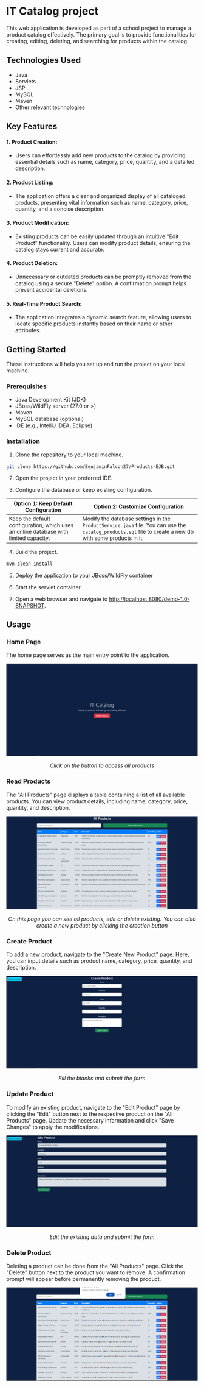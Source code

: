 # IT Catalog project

This web application is developed as part of a school project to manage a product catalog effectively. The primary goal is to provide functionalities for creating, editing, deleting, and searching for products within the catalog.

## Technologies Used

- Java
- Servlets
- JSP
- MySQL
- Maven
- Other relevant technologies

## Key Features

#### 1. **Product Creation:**
- Users can effortlessly add new products to the catalog by providing essential details such as name, category, price, quantity, and a detailed description.

#### 2. **Product Listing:**
- The application offers a clear and organized display of all cataloged products, presenting vital information such as name, category, price, quantity, and a concise description.

#### 3. **Product Modification:**
- Existing products can be easily updated through an intuitive "Edit Product" functionality. Users can modify product details, ensuring the catalog stays current and accurate.

#### 4. **Product Deletion:**
- Unnecessary or outdated products can be promptly removed from the catalog using a secure "Delete" option. A confirmation prompt helps prevent accidental deletions.

#### 5. **Real-Time Product Search:**
- The application integrates a dynamic search feature, allowing users to locate specific products instantly based on their name or other attributes.

## Getting Started

These instructions will help you set up and run the project on your local machine.

### Prerequisites

- Java Development Kit (JDK)
- JBoss/WildFly server (27.0 or >)
- Maven
- MySQL database (optional)
- IDE (e.g., IntelliJ IDEA, Eclipse)

### Installation

1. Clone the repository to your local machine.

```bash
git clone https://github.com/BenjaminFalcon27/Products-EJB.git
```

2. Open the project in your preferred IDE.

3. Configure the database or keep existing configuration.


| **Option 1: Keep Default Configuration**                                             | **Option 2: Customize Configuration**                                                                                                                    |
|--------------------------------------------------------------------------------------|----------------------------------------------------------------------------------------------------------------------------------------------------------|
| Keep the default configuration, which uses an online database with limited capacity. | Modify the database settings in the `ProductService.java` file. You can use the `catalog_products.sql` file to create a new db with some products in it. |


4. Build the project.

```bash
mvn clean install
```

5. Deploy the application to your JBoss/WildFly container

6. Start the servlet container.

7. Open a web browser and navigate to [http://localhost:8080/demo-1.0-SNAPSHOT](http://localhost:8080/demo-1.0-SNAPSHOT).

## Usage

### Home Page

The home page serves as the main entry point to the application.

![Home Page](src/main/resources/images/main_page.PNG)

<p style="text-align: center; font-style: italic;">Click on the button to access all products</p>

### Read Products

The "All Products" page displays a table containing a list of all available products. You can view product details, including name, category, price, quantity, and description.

![Read Products](src/main/resources/images/all_products_page.PNG)

<p style="text-align: center; font-style: italic;">On this page you can see all products, edit or delete existing. You can also create a new product by clicking the creation button</p>


### Create Product

To add a new product, navigate to the "Create New Product" page. Here, you can input details such as product name, category, price, quantity, and description.

![Create Product](src/main/resources/images/create_page.PNG)

<p style="text-align: center; font-style: italic;">Fill the blanks and submit the form</p>


### Update Product

To modify an existing product, navigate to the "Edit Product" page by clicking the "Edit" button next to the respective product on the "All Products" page. Update the necessary information and click "Save Changes" to apply the modifications.

![Update Product](src/main/resources/images/edit_page.PNG)

<p style="text-align: center; font-style: italic;">Edit the existing data and submit the form</p>


### Delete Product

Deleting a product can be done from the "All Products" page. Click the "Delete" button next to the product you want to remove. A confirmation prompt will appear before permanently removing the product.

![Delete Product](src/main/resources/images/delete_page.PNG)


